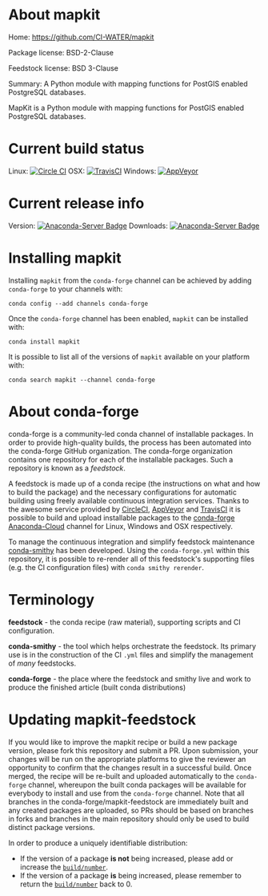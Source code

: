 About mapkit
============

Home: https://github.com/CI-WATER/mapkit

Package license: BSD-2-Clause

Feedstock license: BSD 3-Clause

Summary: A Python module with mapping functions for PostGIS enabled PostgreSQL databases.

MapKit is a Python module with mapping functions for PostGIS enabled
PostgreSQL databases.


Current build status
====================

Linux: [![Circle CI](https://circleci.com/gh/conda-forge/mapkit-feedstock.svg?style=shield)](https://circleci.com/gh/conda-forge/mapkit-feedstock)
OSX: [![TravisCI](https://travis-ci.org/conda-forge/mapkit-feedstock.svg?branch=master)](https://travis-ci.org/conda-forge/mapkit-feedstock)
Windows: [![AppVeyor](https://ci.appveyor.com/api/projects/status/github/conda-forge/mapkit-feedstock?svg=True)](https://ci.appveyor.com/project/conda-forge/mapkit-feedstock/branch/master)

Current release info
====================
Version: [![Anaconda-Server Badge](https://anaconda.org/conda-forge/mapkit/badges/version.svg)](https://anaconda.org/conda-forge/mapkit)
Downloads: [![Anaconda-Server Badge](https://anaconda.org/conda-forge/mapkit/badges/downloads.svg)](https://anaconda.org/conda-forge/mapkit)

Installing mapkit
=================

Installing `mapkit` from the `conda-forge` channel can be achieved by adding `conda-forge` to your channels with:

```
conda config --add channels conda-forge
```

Once the `conda-forge` channel has been enabled, `mapkit` can be installed with:

```
conda install mapkit
```

It is possible to list all of the versions of `mapkit` available on your platform with:

```
conda search mapkit --channel conda-forge
```


About conda-forge
=================

conda-forge is a community-led conda channel of installable packages.
In order to provide high-quality builds, the process has been automated into the
conda-forge GitHub organization. The conda-forge organization contains one repository
for each of the installable packages. Such a repository is known as a *feedstock*.

A feedstock is made up of a conda recipe (the instructions on what and how to build
the package) and the necessary configurations for automatic building using freely
available continuous integration services. Thanks to the awesome service provided by
[CircleCI](https://circleci.com/), [AppVeyor](http://www.appveyor.com/)
and [TravisCI](https://travis-ci.org/) it is possible to build and upload installable
packages to the [conda-forge](https://anaconda.org/conda-forge)
[Anaconda-Cloud](http://docs.anaconda.org/) channel for Linux, Windows and OSX respectively.

To manage the continuous integration and simplify feedstock maintenance
[conda-smithy](http://github.com/conda-forge/conda-smithy) has been developed.
Using the ``conda-forge.yml`` within this repository, it is possible to re-render all of
this feedstock's supporting files (e.g. the CI configuration files) with ``conda smithy rerender``.


Terminology
===========

**feedstock** - the conda recipe (raw material), supporting scripts and CI configuration.

**conda-smithy** - the tool which helps orchestrate the feedstock.
                   Its primary use is in the construction of the CI ``.yml`` files
                   and simplify the management of *many* feedstocks.

**conda-forge** - the place where the feedstock and smithy live and work to
                  produce the finished article (built conda distributions)


Updating mapkit-feedstock
=========================

If you would like to improve the mapkit recipe or build a new
package version, please fork this repository and submit a PR. Upon submission,
your changes will be run on the appropriate platforms to give the reviewer an
opportunity to confirm that the changes result in a successful build. Once
merged, the recipe will be re-built and uploaded automatically to the
`conda-forge` channel, whereupon the built conda packages will be available for
everybody to install and use from the `conda-forge` channel.
Note that all branches in the conda-forge/mapkit-feedstock are
immediately built and any created packages are uploaded, so PRs should be based
on branches in forks and branches in the main repository should only be used to
build distinct package versions.

In order to produce a uniquely identifiable distribution:
 * If the version of a package **is not** being increased, please add or increase
   the [``build/number``](http://conda.pydata.org/docs/building/meta-yaml.html#build-number-and-string).
 * If the version of a package **is** being increased, please remember to return
   the [``build/number``](http://conda.pydata.org/docs/building/meta-yaml.html#build-number-and-string)
   back to 0.
